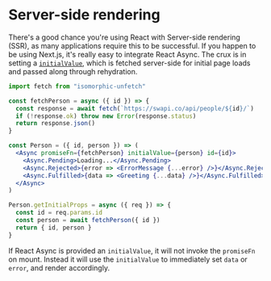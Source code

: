 # Server-side rendering

There's a good chance you're using React with Server-side rendering (SSR), as many applications require this to be
successful. If you happen to be using Next.js, it's really easy to integrate React Async. The crux is in setting a
[`initialValue`](../api/options.md#initialvalue), which is fetched server-side for initial page loads and passed along
through rehydration.

```jsx
import fetch from "isomorphic-unfetch"

const fetchPerson = async ({ id }) => {
  const response = await fetch(`https://swapi.co/api/people/${id}/`)
  if (!response.ok) throw new Error(response.status)
  return response.json()
}

const Person = ({ id, person }) => (
  <Async promiseFn={fetchPerson} initialValue={person} id={id}>
    <Async.Pending>Loading...</Async.Pending>
    <Async.Rejected>{error => <ErrorMessage {...error} />}</Async.Rejected>
    <Async.Fulfilled>{data => <Greeting {...data} />}</Async.Fulfilled>
  </Async>
)

Person.getInitialProps = async ({ req }) => {
  const id = req.params.id
  const person = await fetchPerson({ id })
  return { id, person }
}
```

If React Async is provided an `initialValue`, it will not invoke the `promiseFn` on mount. Instead it will use the
`initialValue` to immediately set `data` or `error`, and render accordingly.
